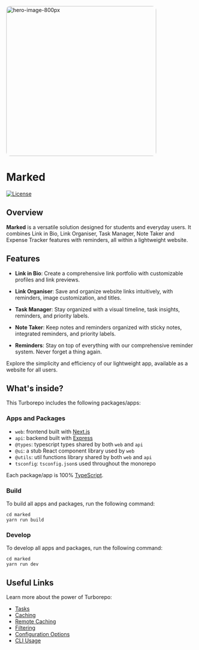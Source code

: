 <p style="margin-top: 120px display:flex gap:10px">
   <a href="/github">
     <img width="400" alt="hero-image-800px" src="https://github.com/sumanbiswas7/marked/assets/89641167/dca932f5-a628-40fd-bd9e-88aa8fe44ae1" style="border-radius: 10px">
   </a>
</p>

# Marked

[![License](https://img.shields.io/badge/license-AGPLv3-blue.svg)](LICENSE)

## Overview

**Marked** is a versatile solution designed for students and everyday users. It combines Link in Bio, Link Organiser, Task Manager, Note Taker and Expense Tracker features with reminders, all within a lightweight website.

## Features

-  **Link in Bio**: Create a comprehensive link portfolio with customizable profiles and link previews.

-  **Link Organiser**: Save and organize website links intuitively, with reminders, image customization, and titles.

-  **Task Manager**: Stay organized with a visual timeline, task insights, reminders, and priority labels.

-  **Note Taker**: Keep notes and reminders organized with sticky notes, integrated reminders, and priority labels.

-  **Reminders**: Stay on top of everything with our comprehensive reminder system. Never forget a thing again.

Explore the simplicity and efficiency of our lightweight app, available as a website for all users.

## What's inside?

This Turborepo includes the following packages/apps:

### Apps and Packages

-  `web`: frontend built with [Next.js](https://nextjs.org/)
-  `api`: backend built with [Express](https://expressjs.com/)
-  `@types`: typescript types shared by both `web` and `api`
-  `@ui`: a stub React component library used by `web`
-  `@utils`: util functions library shared by both `web` and `api`
-  `tsconfig`: `tsconfig.json`s used throughout the monorepo

Each package/app is 100% [TypeScript](https://www.typescriptlang.org/).

### Build

To build all apps and packages, run the following command:

```
cd marked
yarn run build
```

### Develop

To develop all apps and packages, run the following command:

```
cd marked
yarn run dev
```

## Useful Links

Learn more about the power of Turborepo:

-  [Tasks](https://turbo.build/repo/docs/core-concepts/monorepos/running-tasks)
-  [Caching](https://turbo.build/repo/docs/core-concepts/caching)
-  [Remote Caching](https://turbo.build/repo/docs/core-concepts/remote-caching)
-  [Filtering](https://turbo.build/repo/docs/core-concepts/monorepos/filtering)
-  [Configuration Options](https://turbo.build/repo/docs/reference/configuration)
-  [CLI Usage](https://turbo.build/repo/docs/reference/command-line-reference)

